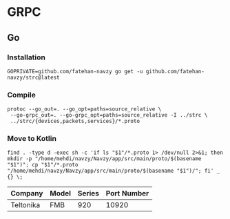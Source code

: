 # GRPC

## Go

### Installation

```
GOPRIVATE=github.com/fatehan-navzy go get -u github.com/fatehan-navzy/strc@latest
```

### Compile

```
protoc --go_out=. --go_opt=paths=source_relative \
 --go-grpc_out=. --go-grpc_opt=paths=source_relative -I ../strc \
 ../strc/{devices,packets,services}/*.proto
```

### Move to Kotlin
```
find . -type d -exec sh -c 'if ls "$1"/*.proto 1> /dev/null 2>&1; then mkdir -p "/home/mehdi/navzy/Navzy/app/src/main/proto/$(basename "$1")"; cp "$1"/*.proto "/home/mehdi/navzy/Navzy/app/src/main/proto/$(basename "$1")/"; fi' _ {} \;

```

| Company   | Model | Series | Port Number |
| --------- | ----- | ------ | ----------- |
| Teltonika | FMB   | 920    | 10920       |
